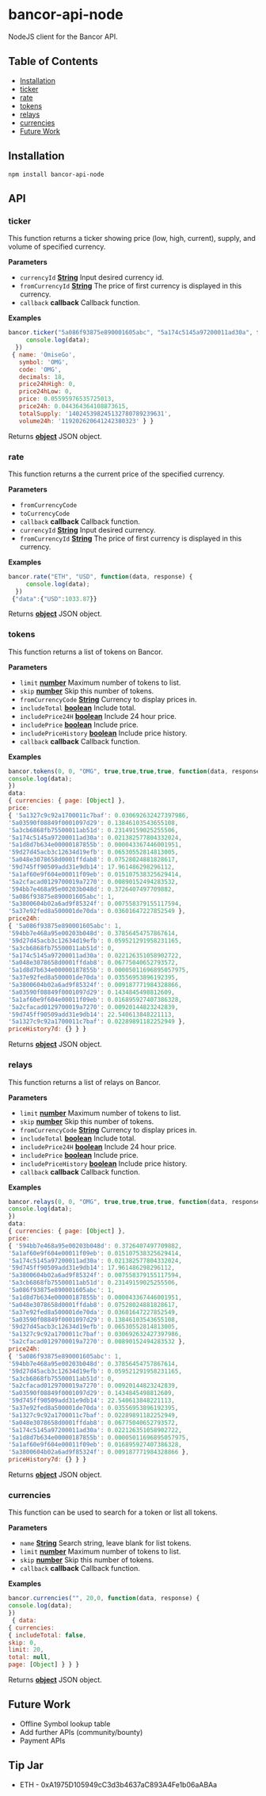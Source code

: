 # bancor-api-node

NodeJS client for the Bancor API.

## Table of Contents

-   [Installation](#Installation)
-   [ticker](#ticker)
-   [rate](#rate)
-   [tokens](#tokens)
-   [relays](#relays)
-   [currencies](#currencies)
-   [Future Work](#FutureWork)

## Installation

`npm install bancor-api-node`

## API

### ticker

This function returns a ticker showing price (low, high, current), supply, and volume of specified currency.

**Parameters**

-   `currencyId` **[String](https://developer.mozilla.org/docs/Web/JavaScript/Reference/Global_Objects/String)** Input desired currency id.
-   `fromCurrencyId` **[String](https://developer.mozilla.org/docs/Web/JavaScript/Reference/Global_Objects/String)** The price of first currency is displayed in this currency.
-   `callback` **callback** Callback function.

**Examples**

```javascript
bancor.ticker("5a086f93875e890001605abc", "5a174c5145a97200011ad30a", function(data, response) {
     console.log(data);
  })
 { name: 'OmiseGo',
   symbol: 'OMG',
   code: 'OMG',
   decimals: 18,
   price24hHigh: 0,
   price24hLow: 0,
   price: 0.05595976535725013,
   price24h: 0.044364364108873615,
   totalSupply: '140245398245132780789239631',
   volume24h: '119202620641242380323' } }
```

Returns **[object](https://developer.mozilla.org/docs/Web/JavaScript/Reference/Global_Objects/Object)** JSON object.

### rate

This function returns a the current price of the specified currency.

**Parameters**

-   `fromCurrencyCode`  
-   `toCurrencyCode`  
-   `callback` **callback** Callback function.
-   `currencyId` **[String](https://developer.mozilla.org/docs/Web/JavaScript/Reference/Global_Objects/String)** Input desired currency.
-   `fromCurrencyId` **[String](https://developer.mozilla.org/docs/Web/JavaScript/Reference/Global_Objects/String)** The price of first currency is displayed in this currency.

**Examples**

```javascript
bancor.rate("ETH", "USD", function(data, response) {
     console.log(data);
  })
 {"data":{"USD":1033.87}}
```

Returns **[object](https://developer.mozilla.org/docs/Web/JavaScript/Reference/Global_Objects/Object)** JSON object.

### tokens

This function returns a list of tokens on Bancor.

**Parameters**

-   `limit` **[number](https://developer.mozilla.org/docs/Web/JavaScript/Reference/Global_Objects/Number)** Maximum number of tokens to list.
-   `skip` **[number](https://developer.mozilla.org/docs/Web/JavaScript/Reference/Global_Objects/Number)** Skip this number of tokens.
-   `fromCurrencyCode` **[String](https://developer.mozilla.org/docs/Web/JavaScript/Reference/Global_Objects/String)** Currency to display prices in.
-   `includeTotal` **[boolean](https://developer.mozilla.org/docs/Web/JavaScript/Reference/Global_Objects/Boolean)** Include total.
-   `includePrice24H` **[boolean](https://developer.mozilla.org/docs/Web/JavaScript/Reference/Global_Objects/Boolean)** Include 24 hour price.
-   `includePrice` **[boolean](https://developer.mozilla.org/docs/Web/JavaScript/Reference/Global_Objects/Boolean)** Include price.
-   `includePriceHistory` **[boolean](https://developer.mozilla.org/docs/Web/JavaScript/Reference/Global_Objects/Boolean)** Include price history.
-   `callback` **callback** Callback function.

**Examples**

```javascript
bancor.tokens(0, 0, "OMG", true,true,true,true, function(data, response) {
console.log(data);
})
data: 
{ currencies: { page: [Object] },
price: 
{ '5a1327c9c92a1700011c7baf': 0.030692632427397986,
'5a03590f08849f0001097d29': 0.13846103543655108,
'5a3cb6868fb75500011ab51d': 0.23149159025255506,
'5a174c5145a97200011ad30a': 0.021382577804332024,
'5a1d8d7b634e00000187855b': 0.000043367446001951,
'59d27d45acb3c12634d19efb': 0.06530552814813005,
'5a048e3078658d0001ffdab8': 0.07528024881828617,
'59d745ff90509add31e9db14': 17.961486298296112,
'5a1af60e9f604e00011f09eb': 0.015107538325629414,
'5a2cfacad0129700019a7270': 0.00890152494283532,
'594bb7e468a95e00203b048d': 0.3726407497709882,
'5a086f93875e890001605abc': 1,
'5a3800604b02a6ad9f85324f': 0.007558379155117594,
'5a37e92fed8a500001de70da': 0.03601647227852549 },
price24h: 
{ '5a086f93875e890001605abc': 1,
'594bb7e468a95e00203b048d': 0.37856454757867614,
'59d27d45acb3c12634d19efb': 0.059521291958231165,
'5a3cb6868fb75500011ab51d': 0,
'5a174c5145a97200011ad30a': 0.022126351058902722,
'5a048e3078658d0001ffdab8': 0.06775040652793572,
'5a1d8d7b634e00000187855b': 0.00005011696895057975,
'5a37e92fed8a500001de70da': 0.03556953896192395,
'5a3800604b02a6ad9f85324f': 0.009187771984328866,
'5a03590f08849f0001097d29': 0.1434845498812609,
'5a1af60e9f604e00011f09eb': 0.016895927407386328,
'5a2cfacad0129700019a7270': 0.00920144823242839,
'59d745ff90509add31e9db14': 22.540613848221113,
'5a1327c9c92a1700011c7baf': 0.02289891182252949 },
priceHistory7d: {} } }
```

Returns **[object](https://developer.mozilla.org/docs/Web/JavaScript/Reference/Global_Objects/Object)** JSON object.

### relays

This function returns a list of relays on Bancor.

**Parameters**

-   `limit` **[number](https://developer.mozilla.org/docs/Web/JavaScript/Reference/Global_Objects/Number)** Maximum number of tokens to list.
-   `skip` **[number](https://developer.mozilla.org/docs/Web/JavaScript/Reference/Global_Objects/Number)** Skip this number of tokens.
-   `fromCurrencyCode` **[String](https://developer.mozilla.org/docs/Web/JavaScript/Reference/Global_Objects/String)** Currency to display prices in.
-   `includeTotal` **[boolean](https://developer.mozilla.org/docs/Web/JavaScript/Reference/Global_Objects/Boolean)** Include total.
-   `includePrice24H` **[boolean](https://developer.mozilla.org/docs/Web/JavaScript/Reference/Global_Objects/Boolean)** Include 24 hour price.
-   `includePrice` **[boolean](https://developer.mozilla.org/docs/Web/JavaScript/Reference/Global_Objects/Boolean)** Include price.
-   `includePriceHistory` **[boolean](https://developer.mozilla.org/docs/Web/JavaScript/Reference/Global_Objects/Boolean)** Include price history.
-   `callback` **callback** Callback function.

**Examples**

```javascript
bancor.relays(0, 0, "OMG", true,true,true,true, function(data, response) {
console.log(data);
})
data: 
{ currencies: { page: [Object] },
price: 
{ '594bb7e468a95e00203b048d': 0.3726407497709882,
'5a1af60e9f604e00011f09eb': 0.015107538325629414,
'5a174c5145a97200011ad30a': 0.021382577804332024,
'59d745ff90509add31e9db14': 17.961486298296112,
'5a3800604b02a6ad9f85324f': 0.007558379155117594,
'5a3cb6868fb75500011ab51d': 0.23149159025255506,
'5a086f93875e890001605abc': 1,
'5a1d8d7b634e00000187855b': 0.000043367446001951,
'5a048e3078658d0001ffdab8': 0.07528024881828617,
'5a37e92fed8a500001de70da': 0.03601647227852549,
'5a03590f08849f0001097d29': 0.13846103543655108,
'59d27d45acb3c12634d19efb': 0.06530552814813005,
'5a1327c9c92a1700011c7baf': 0.030692632427397986,
'5a2cfacad0129700019a7270': 0.00890152494283532 },
price24h: 
{ '5a086f93875e890001605abc': 1,
'594bb7e468a95e00203b048d': 0.37856454757867614,
'59d27d45acb3c12634d19efb': 0.059521291958231165,
'5a3cb6868fb75500011ab51d': 0,
'5a2cfacad0129700019a7270': 0.00920144823242839,
'5a03590f08849f0001097d29': 0.1434845498812609,
'59d745ff90509add31e9db14': 22.540613848221113,
'5a37e92fed8a500001de70da': 0.03556953896192395,
'5a1327c9c92a1700011c7baf': 0.02289891182252949,
'5a048e3078658d0001ffdab8': 0.06775040652793572,
'5a174c5145a97200011ad30a': 0.022126351058902722,
'5a1d8d7b634e00000187855b': 0.00005011696895057975,
'5a1af60e9f604e00011f09eb': 0.016895927407386328,
'5a3800604b02a6ad9f85324f': 0.009187771984328866 },
priceHistory7d: {} } }
```

Returns **[object](https://developer.mozilla.org/docs/Web/JavaScript/Reference/Global_Objects/Object)** JSON object.

### currencies

This function can be used to search for a token or list all tokens.

**Parameters**

-   `name` **[String](https://developer.mozilla.org/docs/Web/JavaScript/Reference/Global_Objects/String)** Search string, leave blank for list tokens.
-   `limit` **[number](https://developer.mozilla.org/docs/Web/JavaScript/Reference/Global_Objects/Number)** Maximum number of tokens to list.
-   `skip` **[number](https://developer.mozilla.org/docs/Web/JavaScript/Reference/Global_Objects/Number)** Skip this number of tokens.
-   `callback` **callback** Callback function.

**Examples**

```javascript
bancor.currencies("", 20,0, function(data, response) {
console.log(data);
})
 { data: 
{ currencies: 
{ includeTotal: false,
skip: 0,
limit: 20,
total: null,
page: [Object] } } }
```

Returns **[object](https://developer.mozilla.org/docs/Web/JavaScript/Reference/Global_Objects/Object)** JSON object.

## Future Work

* Offline Symbol lookup table
* Add further APIs (community/bounty)
* Payment APIs


## Tip Jar

* ETH - 0xA1975D105949cC3d3b4637aC893A4Fe1b06aABAa